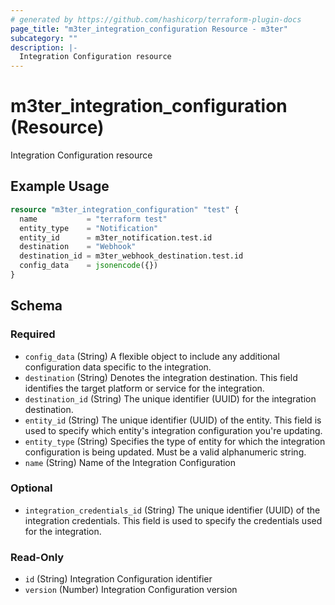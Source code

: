 ```yaml
---
# generated by https://github.com/hashicorp/terraform-plugin-docs
page_title: "m3ter_integration_configuration Resource - m3ter"
subcategory: ""
description: |-
  Integration Configuration resource
---
```


# m3ter_integration_configuration (Resource)

Integration Configuration resource

## Example Usage

```terraform
resource "m3ter_integration_configuration" "test" {
  name           = "terraform test"
  entity_type    = "Notification"
  entity_id      = m3ter_notification.test.id
  destination    = "Webhook"
  destination_id = m3ter_webhook_destination.test.id
  config_data    = jsonencode({})
}
```

<!-- schema generated by tfplugindocs -->
## Schema

### Required

- `config_data` (String) A flexible object to include any additional configuration data specific to the integration.
- `destination` (String) Denotes the integration destination. This field identifies the target platform or service for the integration.
- `destination_id` (String) The unique identifier (UUID) for the integration destination.
- `entity_id` (String) The unique identifier (UUID) of the entity. This field is used to specify which entity's integration configuration you're updating.
- `entity_type` (String) Specifies the type of entity for which the integration configuration is being updated. Must be a valid alphanumeric string.
- `name` (String) Name of the Integration Configuration

### Optional

- `integration_credentials_id` (String) The unique identifier (UUID) of the integration credentials. This field is used to specify the credentials used for the integration.

### Read-Only

- `id` (String) Integration Configuration identifier
- `version` (Number) Integration Configuration version
